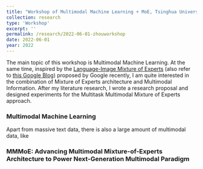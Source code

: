```yaml
---
title: "Workshop of Multimodal Machine Learning + MoE, Tsinghua University"
collection: research
type: 'Workshop'
excerpt: ''
permalink: /research/2022-06-01-zhouworkshop
date: 2022-06-01
year: 2022
---
```


The main topic of this workshop is Multimodal Machine Learning. At the same time, inspired by the [Language-Image Mixture of Experts](https://arxiv.org/abs/2206.02770) (also refer to [this Google Blog](https://ai.googleblog.com/2022/06/limoe-learning-multiple-modalities-with.html)) proposed by Google recently, I am quite interested in the combination of Mixture of Experts architecture and Multimodal Information. After my literature research, I wrote a research proposal and designed experiments for the Multitask Multimodal Mixture of Experts approach.

### Multimodal Machine Learning

Apart from massive text data, there is also a large amount of multimodal data, like

### MMMoE: Advancing Multimodal Mixture-of-Experts Architecture to Power Next-Generation Multimodal Paradigm
